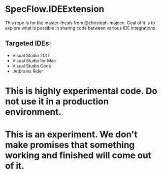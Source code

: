 # SpecFlow.IDEExtension

This repo is for the master-thesis from @christoph-majcen.
Goal of it is to explore what is possible in sharing code between various IDE Integrations.

## Targeted IDEs:
- Visual Studio 2017
- Visual Studio for Mac
- Visual Studio Code
- Jetbrains Rider


# This is highly experimental code. Do not use it in a production environment.

# This is an experiment. We don't make promises that something working and finished will come out of it.
